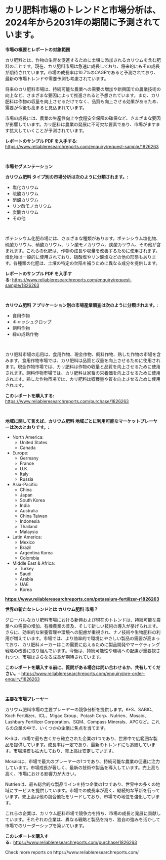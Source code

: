 <p><h1>カリ肥料市場のトレンドと市場分析は、2024年から2031年の期間に予測されています。</h1></p><p><strong>市場の概要とレポートの対象範囲</strong></p>
<p><p>カリ肥料とは、作物の生育を促進するために土壌に添加されるカリウムを含む肥料のことです。現在、カリ肥料市場は急速に成長しており、将来的にもその成長が期待されています。市場の成長率は10.7%のCAGRであると予測されており、最新の市場トレンドや需要予測も考慮されています。</p><p>将来のカリ肥料市場は、持続可能な農業への需要の増加や新興国での農業技術の向上など、さまざまな要因によって推進されると予想されています。また、カリ肥料は作物の収量を向上させるだけでなく、品質も向上させる効果があるため、需要が今後も高まると見込まれています。</p><p>市場の成長には、農業の生産性向上や食糧安全保障の確保など、さまざまな要因が影響しています。カリ肥料は農業の発展に不可欠な要素であり、市場がますます拡大していくことが予測されています。</p></p>
<p><strong>レポートのサンプル PDF を入手する:</strong> <a href="https://www.reliableresearchreports.com/enquiry/request-sample/1826263">https://www.reliableresearchreports.com/enquiry/request-sample/1826263</a></p>
<p>&nbsp;</p>
<p><strong>市場セグメンテーション</strong></p>
<p><strong>カリウム肥料 タイプ別の市場分析は次のように分類されます。:</strong></p>
<p><ul><li>塩化カリウム</li><li>硫酸カリウム</li><li>硝酸カリウム</li><li>リン酸モノカリウム</li><li>炭酸カリウム</li><li>その他</li></ul></p>
<p>&nbsp;</p>
<p><p>ポテンシウム化肥市場には、さまざまな種類があります。ポテンシウム塩化物、硫酸カリウム、硝酸カリウム、リン酸モノカリウム、炭酸カリウム、その他が含まれます。これらの化肥は、作物の成長や収量を改善するために使用されます。塩化物は一般的に使用されており、硝酸塩やリン酸塩などの他の形態もあります。各種類の化肥は、土壌の特定の欠陥を補うために異なる成分を提供します。</p></p>
<p><strong>レポートのサンプル PDF を入手する:</strong>&nbsp;<a href="https://www.reliableresearchreports.com/enquiry/request-sample/1826263">https://www.reliableresearchreports.com/enquiry/request-sample/1826263</a></p>
<p>&nbsp;</p>
<p><strong> カリウム肥料 アプリケーション別の市場産業調査は次のように分類されます。:</strong></p>
<p><ul><li>食用作物</li><li>キャッシュクロップ</li><li>飼料作物</li><li>緑の成熟作物</li></ul></p>
<p>&nbsp;</p>
<p><p>カリ肥料市場の応用は、食用作物、現金作物、飼料作物、熟した作物の市場を含みます。食用作物市場では、カリ肥料は品質と収量を向上させるために使用されます。現金作物市場では、カリ肥料は作物の収量と品質を向上させるために使用されます。飼料作物市場では、カリ肥料は家畜の栄養価を向上させるために使用されます。熟した作物市場では、カリ肥料は収穫量や質を向上させるために使用されます。</p></p>
<p><strong>このレポートを購入する:</strong>&nbsp; <a href="https://www.reliableresearchreports.com/purchase/1826263">https://www.reliableresearchreports.com/purchase/1826263</a></p>
<p>&nbsp;</p>
<p><strong>地域に関して言えば、カリウム肥料 地域ごとに利用可能なマーケットプレーヤーは次のとおりです。:</strong></p>
<p><ul>
    <li>
        North America:
        <ul>
            <li>United States</li>
            <li>Canada</li>
        </ul>
    </li>
    <li>
        Europe:
        <ul>
            <li>Germany</li>
            <li>France</li>
            <li>U.K.</li>
            <li>Italy</li>
            <li>Russia</li>
        </ul>
    </li>
    <li>
        Asia-Pacific:
        <ul>
            <li>China</li>
            <li>Japan</li>
            <li>South Korea</li>
            <li>India</li>
            <li>Australia</li>
            <li>China Taiwan</li>
            <li>Indonesia</li>
            <li>Thailand</li>
            <li>Malaysia</li>
        </ul>
    </li>
    <li>
        Latin America:
        <ul>
            <li>Mexico</li>
            <li>Brazil</li>
            <li>Argentina Korea</li>
            <li>Colombia</li>
        </ul>
    </li>
    <li>
        Middle East & Africa:
        <ul>
            <li>Turkey</li>
            <li>Saudi</li>
            <li>Arabia</li>
            <li>UAE</li>
            <li>Korea</li>
        </ul>
    </li>
    </ul></p>
<p><strong><a href="https://www.reliableresearchreports.com/potassium-fertilizer-r1826263">https://www.reliableresearchreports.com/potassium-fertilizer-r1826263</a></strong>&nbsp;</p>
<p><strong>世界の新たなトレンドとは カリウム肥料 市場？</strong></p>
<p><p>グローバルなカリ肥料市場における新興および現在のトレンドは、持続可能な農業への需要の増加、有機農業の普及、そして新しい技術の導入が挙げられます。さらに、効率的な栄養管理や環境への配慮が重視され、ナノ技術や生物肥料の利用が増えています。市場では、より効率的で環境にやさしい製品の需要が高まっており、カリ肥料メーカーはこの需要に応えるために製品開発やマーケティング戦略の改善に取り組んでいます。今後は、持続可能性や環境への配慮が重要視されつつ、市場はさらなる成長が期待されています。</p></p>
<p><strong>このレポートを購入する前に、質問がある場合は問い合わせるか、共有してください。</strong>- <a href="https://www.reliableresearchreports.com/enquiry/pre-order-enquiry/1826263">https://www.reliableresearchreports.com/enquiry/pre-order-enquiry/1826263</a></p>
<p>&nbsp;</p>
<p><strong>主要な市場プレーヤー</strong></p>
<p><p>カリウム肥料市場の主要プレーヤーの競争分析を提供します。K+S、SABIC、Koch Fertilizer、ICL、Migao Group、Potash Corp、Nutrien、Mosaic、Lushbury Fertilizer Corporation、SQM、Compass Minerals、APCなど。これらの企業の中で、いくつかの企業に焦点を当てます。</p><p>K+Sは、市場で最も古くから確立された企業の1つであり、世界中で広範囲な製品を提供しています。成長率は一定であり、最新のトレンドにも追随しています。市場規模も拡大しており、売上高は安定しています。</p><p>Mosaicは、市場で最大のプレーヤーの1つであり、持続可能な農業の促進に注力しています。市場成長が著しく、最新の技術や製品を導入しています。売上高も高く、市場における影響力が大きい。</p><p>Nutrienは、最も総合的な製品ラインを持つ企業の1つであり、世界中の多くの地域にサービスを提供しています。市場での成長率が高く、継続的な革新を行っています。売上高は他の競合他社をリードしており、市場での地位を強化しています。</p><p>これらの企業は、カリウム肥料市場で競争力を持ち、市場の成長と発展に貢献しています。それぞれの企業は、異なる戦略と製品を持ち、独自の強みを活かして市場でのリーダーシップを築いています。</p></p>
<p><strong>このレポートを購入する:</strong>&nbsp;&nbsp;<a href="https://www.reliableresearchreports.com/purchase/1826263">https://www.reliableresearchreports.com/purchase/1826263</a></p>
<p>Check more reports on https://www.reliableresearchreports.com/</p>